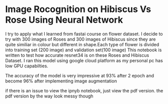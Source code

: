 
# Image Rocognition on Hibiscus Vs Rose Using Neural Network

I try to apply what I learned from fastai course on flower dataset. I decide to try with 300 images of Roses and 300 images of Hibiscus since they are quite similiar in colour but different in shape.Each type of flower is divided into training set (200 image) and validation set(100 image) This notebook is written to test how accurate resnet34 is on these Roses and Hibiscus Dataset. I ran this model using google cloud platform as my personal pc has low GPU capabilties.

The accuracy of the model is very impressive at 93% after 2 epoch and become 96% after implementing image augmentation

if there is an issue to view the ipnyb notebook, just view the pdf version. the pdf version by the way look messy  though
